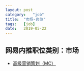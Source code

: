 ```yaml
---
layout:	post
category:	"job"
title:	"市场-岗位"
tags:	[job]
date:	2019-05-22
---
```

## 网易内推职位类别：市场
- [高级营销策划（MC）](http://mobile.bole.netease.com/bole/boleDetail?id=14808&employeeId=346f03c3cda5f04c&key=all)
